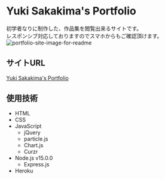 # Yuki Sakakima's Portfolio
初学者なりに制作した、作品集を閲覧出来るサイトです。<br>
レスポンシブ対応しておりますのでスマホからもご確認頂けます。<br>
![portfolio-site-image-for-readme](/public/images/portfolio-site-image-for-readme.pngportfolio-site-image-for-readme)

## サイトURL
[Yuki Sakakima's Portfolio](https://yuki-sakakimas-portfolio.herokuapp.com/)

## 使用技術
- HTML
- CSS
- JavaScript
  - jQuery
  - particle.js
  - Chart.js
  - Curzr
- Node.js v15.0.0
  - Express.js
- Heroku